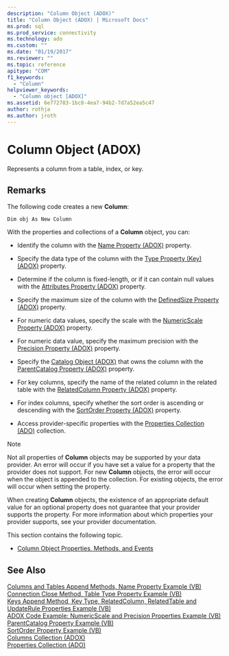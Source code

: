 ```yaml
---
description: "Column Object (ADOX)"
title: "Column Object (ADOX) | Microsoft Docs"
ms.prod: sql
ms.prod_service: connectivity
ms.technology: ado
ms.custom: ""
ms.date: "01/19/2017"
ms.reviewer: ""
ms.topic: reference
apitype: "COM"
f1_keywords: 
  - "Column"
helpviewer_keywords: 
  - "Column object [ADOX]"
ms.assetid: 6e772783-1bc8-4ea7-94b2-7d7a52ea5c47
author: rothja
ms.author: jroth
---
```

# Column Object (ADOX)
Represents a column from a table, index, or key.  
  
## Remarks  
 The following code creates a new **Column**:  
  
 `Dim obj As New Column`  
  
 With the properties and collections of a **Column** object, you can:  
  
-   Identify the column with the [Name Property (ADOX)](./name-property-adox.md) property.  
  
-   Specify the data type of the column with the [Type Property (Key) (ADOX)](./type-property-key-adox.md) property.  
  
-   Determine if the column is fixed-length, or if it can contain null values with the [Attributes Property (ADOX)](./attributes-property-adox.md) property.  
  
-   Specify the maximum size of the column with the [DefinedSize Property (ADOX)](./definedsize-property-adox.md) property.  
  
-   For numeric data values, specify the scale with the [NumericScale Property (ADOX)](./numericscale-property-adox.md) property.  
  
-   For numeric data value, specify the maximum precision with the [Precision Property (ADOX)](./precision-property-adox.md) property.  
  
-   Specify the [Catalog Object (ADOX)](./catalog-object-adox.md) that owns the column with the [ParentCatalog Property (ADOX)](./parentcatalog-property-adox.md) property.  
  
-   For key columns, specify the name of the related column in the related table with the [RelatedColumn Property (ADOX)](./relatedcolumn-property-adox.md) property.  
  
-   For index columns, specify whether the sort order is ascending or descending with the [SortOrder Property (ADOX)](./sortorder-property-adox.md) property.  
  
-   Access provider-specific properties with the [Properties Collection (ADO)](../ado-api/properties-collection-ado.md) collection.  
  
> [!NOTE]
>  Not all properties of **Column** objects may be supported by your data provider. An error will occur if you have set a value for a property that the provider does not support. For new **Column** objects, the error will occur when the object is appended to the collection. For existing objects, the error will occur when setting the property.  
>   
>  When creating **Column** objects, the existence of an appropriate default value for an optional property does not guarantee that your provider supports the property. For more information about which properties your provider supports, see your provider documentation.  
  
 This section contains the following topic.  
  
-   [Column Object Properties, Methods, and Events](./column-object-properties-methods-and-events.md)  
  
## See Also  
 [Columns and Tables Append Methods, Name Property Example (VB)](./columns-and-tables-append-methods-name-property-example-vb.md)   
 [Connection Close Method, Table Type Property Example (VB)](./connection-close-method-table-type-property-example-vb.md)   
 [Keys Append Method, Key Type, RelatedColumn, RelatedTable and UpdateRule Properties Example (VB)](./keys-append-method-key-type-relatedcolumn-relatedtable-example-vb.md)   
 [ADOX Code Example: NumericScale and Precision Properties Example (VB)](./adox-code-example-numericscale-and-precision-properties-example-vb.md)   
 [ParentCatalog Property Example (VB)](./parentcatalog-property-example-vb.md)   
 [SortOrder Property Example (VB)](./sortorder-property-example-vb.md)   
 [Columns Collection (ADOX)](./columns-collection-adox.md)   
 [Properties Collection (ADO)](../ado-api/properties-collection-ado.md)